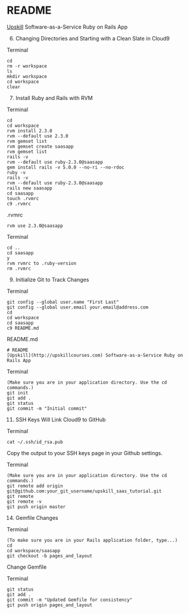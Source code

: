 # README

[Upskill](http:upskillcourses.com) Software-as-a-Service Ruby on Rails App

6. Changing Directories and Starting with a Clean Slate in Cloud9

Terminal
```
cd
rm -r workspace
ls
mkdir workspace
cd workspace
clear
```

7. Install Ruby and Rails with RVM

Terminal
```
cd
cd workspace
rvm install 2.3.0
rvm --default use 2.3.0
rvm gemset list
rvm gemset create saasapp
rvm gemset list
rails -v
rvm --default use ruby-2.3.0@saasapp
gem install rails -v 5.0.0 --no-ri --no-rdoc
ruby -v
rails -v
rvm --default use ruby-2.3.0@saasapp
rails new saasapp
cd saasapp
touch .rvmrc
c9 .rvmrc
```

.rvmrc
```
rvm use 2.3.0@saasapp
```

Terminal
```
cd ..
cd saasapp
y
rvm rvmrc to .ruby-version
rm .rvmrc
```

9. Initialize Git to Track Changes

Terminal
```
git config --global user.name "First Last"
git config --global user.email your.email@address.com
cd
cd workspace
cd saasapp
c9 README.md
```

README.md
```
# README
[Upskill](http://upskillcourses.com) Software-as-a-Service Ruby on Rails App
```

Terminal
```
(Make sure you are in your application directory. Use the cd commands.)
git init
git add .
git status
git commit -m "Initial commit"
```

11. SSH Keys Will Link Cloud9 to GitHub

Terminal
```
cat ~/.ssh/id_rsa.pub
```
Copy the output to your SSH keys page in your Github settings.

Terminal
```
(Make sure you are in your application directory. Use the cd commands.)
git remote add origin git@github.com:your_git_username/upskill_saas_tutorial.git
git remote
git remote -v
git push origin master
```

14. Gemfile Changes

Terminal
```
(To make sure you are in your Rails application folder, type...)
cd
cd workspace/saasapp
git checkout -b pages_and_layout
```
Change Gemfile

Terminal
```
git status
git add .
git commit -m "Updated Gemfile for consistency"
git push origin pages_and_layout
```